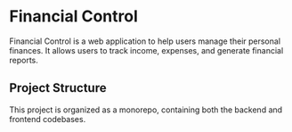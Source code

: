 # Financial Control

Financial Control is a web application to help users manage their personal finances. It allows users to track income, expenses, and generate financial reports.

## Project Structure

This project is organized as a monorepo, containing both the backend and frontend codebases.
